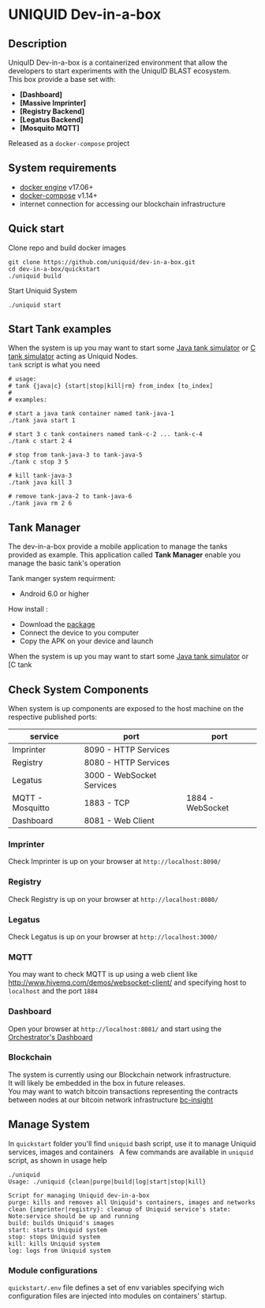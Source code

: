 UNIQUID  Dev-in-a-box
=====================
Description
------------


UniquID Dev-in-a-box is a containerized environment that allow the developers to start experiments with the UniquID BLAST ecosystem.    
This box provide a base set with:

* **[Dashboard]**
* **[Massive Imprinter]**
* **[Registry Backend]**
* **[Legatus Backend]**
* **[Mosquito MQTT]**

Released as a `docker-compose` project

System requirements
-------------------
- [docker engine](https://docs.docker.com/engine/installation/) v17.06+
- [docker-compose](https://docs.docker.com/compose/install/) v1.14+
- internet connection for accessing our blockchain infrastructure

Quick start
-----------

Clone repo and build docker images
```
git clone https://github.com/uniquid/dev-in-a-box.git
cd dev-in-a-box/quickstart
./uniquid build
```

Start Uniquid System
```
./uniquid start
```

Start Tank examples
-------------------
When the system is up you may want to start some [Java tank simulator](https://github.com/uniquid/tank-java) or [C tank simulator](https://github.com/uniquid/tank-c) acting as Uniquid Nodes.   
`tank` script is what you need
```
# usage:
# tank {java|c} {start|stop|kill|rm} from_index [to_index]
#
# examples:

# start a java tank container named tank-java-1
./tank java start 1

# start 3 c tank containers named tank-c-2 ... tank-c-4
./tank c start 2 4

# stop from tank-java-3 to tank-java-5
./tank c stop 3 5

# kill tank-java-3
./tank java kill 3

# remove tank-java-2 to tank-java-6
./tank java rm 2 6
```

Tank Manager 
------------
The dev-in-a-box provide a mobile application to manage the tanks provided as example.
This application called  **Tank Manager** enable you  manage the basic tank's operation

Tank manger system requirment:

* Android 6.0 or higher


How install :
* Download the [package](tank-manager/TankManager.apk)
* Connect the device to you computer
* Copy the APK on your device and launch  

When the system is up you may want to start some [Java tank simulator](https://github.com/uniquid/tank-java) or [C tank 

Check System Components
-----------------------
When system is up components are exposed to the host machine on the respective published ports:

| service          | port                      | port             |
|------------------|---------------------------|------------------|
| Imprinter        | 8090 - HTTP Services      |                  |
| Registry         | 8080 - HTTP Services      |                  |
| Legatus          | 3000 - WebSocket Services |                  |
| MQTT - Mosquitto | 1883 - TCP                | 1884 - WebSocket |
| Dashboard        | 8081 - Web Client         |                  |

### Imprinter
Check Imprinter is up on your browser at `http://localhost:8090/`

### Registry
Check Registry is up on your browser at `http://localhost:8080/`

### Legatus
Check Legatus is up on your browser at `http://localhost:3000/`

### MQTT
You may want to check MQTT is up using a web client like http://www.hivemq.com/demos/websocket-client/ and specifying host to `localhost` and the port `1884`

### Dashboard
Open your browser at `http://localhost:8081/` and start using the [Orchestrator's Dashboard](https://github.com/uniquid/orchestrator)

### Blockchain
The system is currently using our Blockchain network infrastructure.    
It will likely be embedded in the box in future releases.    
You may want to watch bitcoin transactions representing the contracts between nodes at our bitcoin network infrastructure  [bc-insight](http://52.167.211.151:3001/insight)

Manage System
-------------
In `quickstart` folder you'll find `uniquid` bash script, use it to manage Uniquid services, images and containers   
A few commands are available in `uniquid` script, as shown in usage help
```
./uniquid
Usage: ./uniquid {clean|purge|build|log|start|stop|kill}

Script for managing Uniquid dev-in-a-box
purge: kills and removes all Uniquid's containers, images and networks
clean {imprinter|registry}: cleanup of Uniquid service's state: Note:service should be up and running
build: builds Uniquid's images
start: starts Uniquid system
stop: stops Uniquid system
kill: kills Uniquid system
log: logs from Uniquid system
```
### Module configurations
`quickstart/.env` file defines a set of env variables specifying wich configuration files are injected into modules on containers' startup.

